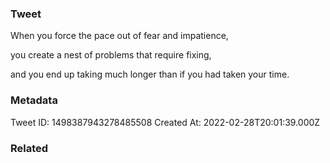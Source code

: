 ### Tweet
When you force the pace out of fear and impatience,

you create a nest of problems that require fixing,

and you end up taking much longer than if you had taken your time.

### Metadata
Tweet ID: 1498387943278485508
Created At: 2022-02-28T20:01:39.000Z

### Related


